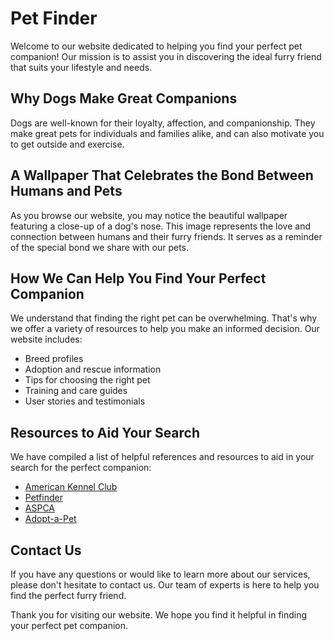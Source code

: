 <!--font:Poppins-->

# Pet Finder

Welcome to our website dedicated to helping you find your perfect pet companion! Our mission is to assist you in discovering the ideal furry friend that suits your lifestyle and needs.

## Why Dogs Make Great Companions

Dogs are well-known for their loyalty, affection, and companionship. They make great pets for individuals and families alike, and can also motivate you to get outside and exercise.

## A Wallpaper That Celebrates the Bond Between Humans and Pets

As you browse our website, you may notice the beautiful wallpaper featuring a close-up of a dog's nose. This image represents the love and connection between humans and their furry friends. It serves as a reminder of the special bond we share with our pets.

## How We Can Help You Find Your Perfect Companion

We understand that finding the right pet can be overwhelming. That's why we offer a variety of resources to help you make an informed decision. Our website includes:

- Breed profiles
- Adoption and rescue information
- Tips for choosing the right pet
- Training and care guides
- User stories and testimonials

## Resources to Aid Your Search

We have compiled a list of helpful references and resources to aid in your search for the perfect companion:

- [American Kennel Club](#akc)
- [Petfinder](#petfinder)
- [ASPCA](#aspca)
- [Adopt-a-Pet](#adoptapet)

## Contact Us

If you have any questions or would like to learn more about our services, please don't hesitate to contact us. Our team of experts is here to help you find the perfect furry friend.

Thank you for visiting our website. We hope you find it helpful in finding your perfect pet companion.

<!--

Write me content for website with wallpaper which alt text is:

"A close-up of a dog’s nose"

The name/title of the page should not be 1:1 copy of the alt text but rather a real content of the website which is using this wallpaper.

- Use markdown format 
- Start with heading
- Heading should be short and concise
- The content should look like a real website 
- The website should not be about the wallpaper, wallpaper is just a related background
- Heading should be contain work "wallpaper" or "background"
- Include real sections like references, contact, user stories, etc. use things relevant to the page purpose.
- Feel free to use structure like headings, bullets, numbering, blockquotes, paragraphs, horizontal lines, etc.
- You can use formatting like bold or _italic_
- You can include UTF-8 emojis
- Links should be only #hash anchors (and you can refer to the document itself)
- Do not include images


---


Write me content for website with wallpaper which alt text is:

"A close-up of a dog’s nose"

The name/title of the page should not be 1:1 copy of the alt text but rather a real content of the website which is using this wallpaper.

- Use markdown format 
- Start with heading
- Heading should be short and concise
- The content should look like a real website 
- The website should not be about the wallpaper, wallpaper is just a related background
- Heading should be contain work "wallpaper" or "background"
- Include real sections like references, contact, user stories, etc. use things relevant to the page purpose.
- Feel free to use structure like headings, bullets, numbering, blockquotes, paragraphs, horizontal lines, etc.
- You can use formatting like bold or _italic_
- You can include UTF-8 emojis
- Links should be only #hash anchors (and you can refer to the document itself)
- Do not include images


---


# The Perfect Companion: Finding Your Furry Friend

Welcome to our website dedicated to helping you find the perfect furry companion! Our mission is to connect you with the best pet for your lifestyle and needs. 

## Why a Dog Makes the Perfect Companion

Dogs are known for their loyalty, affection, and companionship. They make great pets for individuals and families alike. They are also great for those who need a little extra motivation to get outside and exercise. 

## A Close-Up of a Dog’s Nose Wallpaper

As you browse our website, you may notice the beautiful wallpaper featuring a close-up of a dog’s nose. This image represents the love and connection between humans and their furry friends. It reminds us of the special bond we share with our pets.

## How We Can Help You Find Your Perfect Companion

We understand that finding the right pet can be overwhelming. That's why we offer a variety of resources to help you make an informed decision. Our website includes:

- Breed profiles
- Adoption and rescue information
- Tips for choosing the right pet
- Training and care guides
- User stories and testimonials

## References and Resources

We have compiled a list of helpful references and resources to aid in your search for the perfect companion:

- [American Kennel Club](#akc)
- [Petfinder](#petfinder)
- [ASPCA](#aspca)
- [Adopt-a-Pet](#adoptapet)

## Contact Us

If you have any questions or would like to learn more about our services, please don't hesitate to contact us. Our team of experts is here to help you find the perfect furry friend.

Thank you for visiting our website. We hope you find it helpful in your search for the perfect companion.


---


Heading is too long, rewrite whole content.


---


# Find Your Perfect Furry Companion

Welcome to our website dedicated to helping you find the perfect furry companion! Our mission is to connect you with the best pet for your lifestyle and needs. 

## Why a Dog Makes the Perfect Companion

Dogs are known for their loyalty, affection, and companionship. They make great pets for individuals and families alike. They are also great for those who need a little extra motivation to get outside and exercise. 

## The Perfect Wallpaper for Animal Lovers

As you browse our website, you may notice the beautiful wallpaper featuring a close-up of a dog’s nose. This image represents the love and connection between humans and their furry friends. It reminds us of the special bond we share with our pets.

## How We Can Help You Find Your Perfect Companion

We understand that finding the right pet can be overwhelming. That's why we offer a variety of resources to help you make an informed decision. Our website includes:

- Breed profiles
- Adoption and rescue information
- Tips for choosing the right pet
- Training and care guides
- User stories and testimonials

## References and Resources

We have compiled a list of helpful references and resources to aid in your search for the perfect companion:

- [American Kennel Club](#akc)
- [Petfinder](#petfinder)
- [ASPCA](#aspca)
- [Adopt-a-Pet](#adoptapet)

## Contact Us

If you have any questions or would like to learn more about our services, please don't hesitate to contact us. Our team of experts is here to help you find the perfect furry friend.

Thank you for visiting our website. We hope you find it helpful in your search for the perfect companion.


---


Heading is too long, rewrite whole content.


---


# Discover Your Ideal Pet Companion

Welcome to our website dedicated to helping you discover your ideal pet companion! Our goal is to assist you in finding the perfect furry friend that fits your lifestyle and needs.

## Why Dogs Make Great Companions

Dogs are well-known for their loyalty, affection, and companionship. They make great pets for individuals and families alike, and can also motivate you to get outside and exercise.

## A Wallpaper That Celebrates the Bond Between Humans and Pets

As you browse our website, you may notice the beautiful wallpaper featuring a close-up of a dog's nose. This image represents the love and connection between humans and their furry friends. It serves as a reminder of the special bond we share with our pets.

## How We Can Help You Find Your Ideal Companion

We understand that finding the right pet can be overwhelming. That's why we offer a variety of resources to help you make an informed decision. Our website includes:

- Breed profiles
- Adoption and rescue information
- Tips for choosing the right pet
- Training and care guides
- User stories and testimonials

## Resources to Aid Your Search

We have compiled a list of helpful references and resources to aid in your search for the perfect companion:

- [American Kennel Club](#akc)
- [Petfinder](#petfinder)
- [ASPCA](#aspca)
- [Adopt-a-Pet](#adoptapet)

## Contact Us

If you have any questions or would like to learn more about our services, please don't hesitate to contact us. Our team of experts is here to help you find the perfect furry friend.

Thank you for visiting our website. We hope you find it helpful in discovering your ideal pet companion.


---


Heading is too long, rewrite whole content.


---


# Find Your Perfect Pet Companion

Welcome to our website dedicated to helping you find your perfect pet companion! Our mission is to assist you in discovering the ideal furry friend that suits your lifestyle and needs.

## Why Dogs Make Great Companions

Dogs are well-known for their loyalty, affection, and companionship. They make great pets for individuals and families alike, and can also motivate you to get outside and exercise.

## A Wallpaper That Celebrates the Bond Between Humans and Pets

As you browse our website, you may notice the beautiful wallpaper featuring a close-up of a dog's nose. This image represents the love and connection between humans and their furry friends. It serves as a reminder of the special bond we share with our pets.

## How We Can Help You Find Your Perfect Companion

We understand that finding the right pet can be overwhelming. That's why we offer a variety of resources to help you make an informed decision. Our website includes:

- Breed profiles
- Adoption and rescue information
- Tips for choosing the right pet
- Training and care guides
- User stories and testimonials

## Resources to Aid Your Search

We have compiled a list of helpful references and resources to aid in your search for the perfect companion:

- [American Kennel Club](#akc)
- [Petfinder](#petfinder)
- [ASPCA](#aspca)
- [Adopt-a-Pet](#adoptapet)

## Contact Us

If you have any questions or would like to learn more about our services, please don't hesitate to contact us. Our team of experts is here to help you find the perfect furry friend.

Thank you for visiting our website. We hope you find it helpful in finding your perfect pet companion.


---


Write me a Google font which is best fitting for the website.

Pick from the list:
- Raleway
- Exo 2
- IBM Plex Sans
- Barlow Condensed
- Lato
- Great Vibes
- Open Sans
- Poppins
- Orbitron
- Roboto
- Lobster
- Playfair Display
- Inter
- Montserrat
- Alegreya
- Futura
- Dancing Script


Write just the font name nothing else.


---


Poppins

-->
